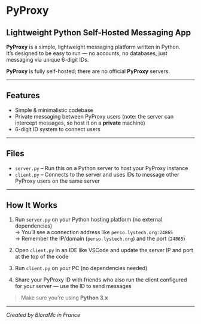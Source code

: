 # PyProxy
## Lightweight Python Self-Hosted Messaging App

**PyProxy** is a simple, lightweight messaging platform written in Python.  
It’s designed to be easy to run — no accounts, no databases, just messaging via unique 6-digit IDs.

**PyProxy** is fully self-hosted; there are no official **PyProxy** servers.

---

## Features

- Simple & minimalistic codebase  
- Private messaging between PyProxy users (note: the server can intercept messages, so host it on a **private** machine)  
- 6-digit ID system to connect users  

---

## Files

- `server.py` – Run this on a Python server to host your PyProxy instance  
- `client.py` – Connects to the server and uses IDs to message other PyProxy users on the same server  

---

## How It Works

1. Run `server.py` on your Python hosting platform (no external dependencies)  
   → You’ll see a connection address like `perso.lystech.org:24865`  
   → Remember the IP/domain (`perso.lystech.org`) and the port (`24865`)  

2. Open `client.py` in an IDE like VSCode and update the server IP and port at the top of the code  

3. Run `client.py` on your PC (no dependencies needed)  

4. Share your PyProxy ID with friends who also run the client configured for your server — use the ID to send messages  

> Make sure you're using **Python 3.x**

---

_Created by BloraMc in France_
